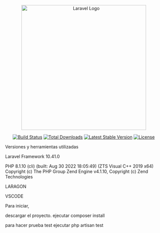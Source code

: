 <p align="center"><a href="https://laravel.com" target="_blank"><img src="https://raw.githubusercontent.com/laravel/art/master/logo-lockup/5%20SVG/2%20CMYK/1%20Full%20Color/laravel-logolockup-cmyk-red.svg" width="400" alt="Laravel Logo"></a></p>

<p align="center">
<a href="https://github.com/laravel/framework/actions"><img src="https://github.com/laravel/framework/workflows/tests/badge.svg" alt="Build Status"></a>
<a href="https://packagist.org/packages/laravel/framework"><img src="https://img.shields.io/packagist/dt/laravel/framework" alt="Total Downloads"></a>
<a href="https://packagist.org/packages/laravel/framework"><img src="https://img.shields.io/packagist/v/laravel/framework" alt="Latest Stable Version"></a>
<a href="https://packagist.org/packages/laravel/framework"><img src="https://img.shields.io/packagist/l/laravel/framework" alt="License"></a>
</p>

Versiones y herramientas utilizadas

Laravel Framework 10.41.0

PHP 8.1.10 (cli) (built: Aug 30 2022 18:05:49) (ZTS Visual C++ 2019 x64)
Copyright (c) The PHP Group
Zend Engine v4.1.10, Copyright (c) Zend Technologies

LARAGON

VSCODE

Para iniciar, 

descargar el proyecto.
ejecutar 
composer install

para hacer prueba test
ejecutar
php artisan test

